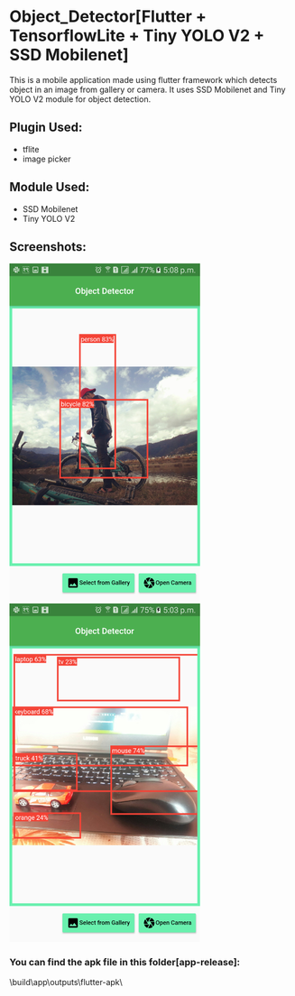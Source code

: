 # Object_Detector[Flutter + TensorflowLite + Tiny YOLO V2 + SSD Mobilenet]
 This is a mobile application made using flutter framework which detects object in an image from gallery or camera. It uses SSD Mobilenet and Tiny YOLO V2 module for object detection.
## Plugin Used:
 - tflite
 - image picker
## Module Used:
 - SSD Mobilenet
 - Tiny YOLO V2
## Screenshots:
<img src = "Screenshots/1.png" height= 600> <img src = "Screenshots/2.png" height= 600>
 ### You can find the apk file in this folder[app-release]:
 \build\app\outputs\flutter-apk\

